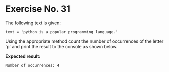 # Exercise No. 31


The following text is given:


    text = 'python is a popular programming language.'


Using the appropriate method count the number of occurrences of the letter 'p' and print the result to the console as shown below.


**Expected result:**


    Number of occurrences: 4